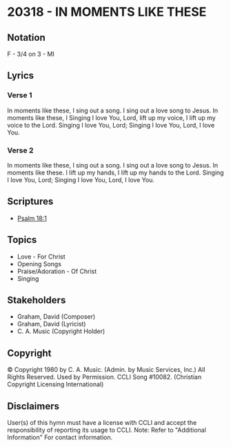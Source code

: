 # 20318 - IN MOMENTS LIKE THESE

## Notation

F - 3/4 on 3 - MI

## Lyrics

### Verse 1

In moments like these, I sing out a song. I sing out a love song to Jesus. In moments like these, I Singing I love You, Lord, lift up my voice, I lift up my voice to the Lord. Singing I love You, Lord; Singing I love You, Lord, I love You. 

### Verse 2

In moments like these, I sing out a song. I sing out a love song to Jesus. In moments like these. I lift up my hands, I lift up my hands to the Lord. Singing I love You, Lord; Singing I love You, Lord, I love You. 


## Scriptures

- [Psalm 18:1](https://www.biblegateway.com/passage/?search=Psalm%2018%3A1)

## Topics

- Love - For Christ
- Opening Songs
- Praise/Adoration - Of Christ
- Singing

## Stakeholders

- Graham, David (Composer)
- Graham, David (Lyricist)
- C. A. Music (Copyright Holder)

## Copyright

© Copyright 1980 by  C. A. Music. (Admin. by Music Services, Inc.) All Rights Reserved. Used by Permission. CCLI Song #10082.
(Christian Copyright Licensing International)

## Disclaimers

User(s) of this hymn must have a license with CCLI and accept the responsibility of reporting its usage to CCLI.
Note: Refer to "Additional Information" For contact information.

